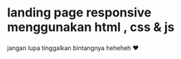 #  landing page responsive menggunakan html , css & js 

### 


jangan lupa tinggalkan bintangnya heheheh ❤️
